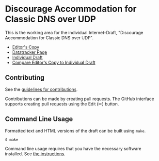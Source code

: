 <!-- regenerate: on (set to off if you edit this file) -->

# Discourage Accommodation for Classic DNS over UDP

This is the working area for the individual Internet-Draft, "Discourage Accommodation for Classic DNS over UDP".

* [Editor's Copy](https://mstojens.github.io/do-not-accommodate-udp53/#go.draft-tojens-do-not-accommodate-udp53.html)
* [Datatracker Page](https://datatracker.ietf.org/doc/draft-tojens-do-not-accommodate-udp53)
* [Individual Draft](https://datatracker.ietf.org/doc/html/draft-tojens-do-not-accommodate-udp53)
* [Compare Editor's Copy to Individual Draft](https://mstojens.github.io/do-not-accommodate-udp53/#go.draft-tojens-do-not-accommodate-udp53.diff)


## Contributing

See the
[guidelines for contributions](https://github.com/mstojens/do-not-accommodate-udp53/blob/main/CONTRIBUTING.md).

Contributions can be made by creating pull requests.
The GitHub interface supports creating pull requests using the Edit (✏) button.


## Command Line Usage

Formatted text and HTML versions of the draft can be built using `make`.

```sh
$ make
```

Command line usage requires that you have the necessary software installed.  See
[the instructions](https://github.com/martinthomson/i-d-template/blob/main/doc/SETUP.md).


